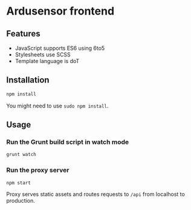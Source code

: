 # Ardusensor frontend

## Features
* JavaScript supports ES6 using 6to5
* Stylesheets use SCSS
* Template language is doT

## Installation
```sh
npm install
```
You might need to use `sudo npm install`.

## Usage
### Run the Grunt build script in watch mode
```sh
grunt watch
```
### Run the proxy server
```sh
npm start
```
Proxy serves static assets and routes requests to `/api` from localhost to production.
